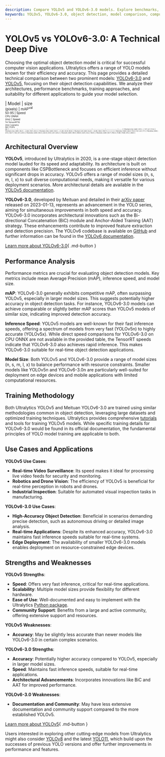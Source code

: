 ```yaml
---
description: Compare YOLOv5 and YOLOv6-3.0 models. Explore benchmarks, architectures, speed, and accuracy to choose the best object detection model for your needs.
keywords: YOLOv5, YOLOv6-3.0, object detection, model comparison, computer vision, mAP, inference speed, real-time detection, Ultralytics, YOLO models
---
```


# YOLOv5 vs YOLOv6-3.0: A Technical Deep Dive

Choosing the optimal object detection model is critical for successful computer vision applications. Ultralytics offers a range of YOLO models known for their efficiency and accuracy. This page provides a detailed technical comparison between two prominent models: [YOLOv6-3.0](https://docs.ultralytics.com/models/yolov6/) and [YOLOv5](https://docs.ultralytics.com/models/yolov5/), focusing on their object detection capabilities. We analyze their architectures, performance benchmarks, training approaches, and suitability for different applications to guide your model selection.

<script async src="https://cdn.jsdelivr.net/npm/chart.js@3.9.1/dist/chart.min.js"></script>
<script defer src="../../javascript/benchmark.js"></script>

<canvas id="modelComparisonChart" width="1024" height="400" active-models='["YOLOv6-3.0", "YOLOv5"]'></canvas>

| Model       | size<br><sup>(pixels) | mAP<sup>val<br>50-95 | Speed<br><sup>CPU ONNX<br>(ms) | Speed<br><sup>T4 TensorRT10<br>(ms) | params<br><sup>(M) | FLOPs<br><sup>(B) |
| ----------- | --------------------- | -------------------- | ------------------------------ | ----------------------------------- | ------------------ | ----------------- | ----- |
| YOLOv6-3.0n | 640                   | 37.5                 | -                              | 1.17                                | 4.7                | 11.4              |
| YOLOv6-3.0s | 640                   | 45.0                 | -                              | 2.66                                | 18.5               | 45.3              |
| YOLOv6-3.0m | 640                   | 50.0                 | -                              | 5.28                                | 34.9               | 85.8              |
| YOLOv6-3.0l | 640                   | 52.8                 | -                              | 8.95                                | 59.6               | 150.7             |
|             |                       |                      |                                |                                     |                    |                   |
| YOLOv5n     | 640                   | 28.0                 | 73.6                           | 1.12                                | 2.6                | 7.7               |
| YOLOv5s     | 640                   | 37.4                 | 120.7                          | 1.92                                | 9.1                | 24.0              |
| YOLOv5m     | 640                   | 45.4                 | 233.9                          | 4.03                                | 25.1               | 64.2              |
| YOLOv5l     | 640                   | 49.0                 | 408.4                          | 6.61                                | 53.2               | 135.0             |
| YOLOv5x     | 640                   | 50.7                 | 763.2                          | 11.89                               | 11.89              | 97.2              | 246.4 |

## Architectural Overview

**YOLOv5**, introduced by Ultralytics in 2020, is a one-stage object detection model lauded for its speed and adaptability. Its architecture is built on components like CSPBottleneck and focuses on efficient inference without significant drops in accuracy. YOLOv5 offers a range of model sizes (n, s, m, l, x) to suit diverse computational needs, making it versatile for various deployment scenarios. More architectural details are available in the [YOLOv5 documentation](https://docs.ultralytics.com/models/yolov5/).

**YOLOv6-3.0**, developed by Meituan and detailed in their [arXiv paper](https://arxiv.org/abs/2301.05586) released on 2023-01-13, represents an advancement in the YOLO series, aiming for simultaneous improvements in both speed and accuracy. YOLOv6-3.0 incorporates architectural innovations such as the Bi-directional Concatenation (BiC) module and Anchor-Aided Training (AAT) strategy. These enhancements contribute to improved feature extraction and detection precision. The YOLOv6 codebase is available on [GitHub](https://github.com/meituan/YOLOv6) and further information can be found in the [YOLOv6 documentation](https://docs.ultralytics.com/models/yolov6/).

[Learn more about YOLOv6-3.0](https://docs.ultralytics.com/models/yolov6/){ .md-button }

## Performance Analysis

Performance metrics are crucial for evaluating object detection models. Key metrics include mean Average Precision (mAP), inference speed, and model size.

**mAP**: YOLOv6-3.0 generally exhibits competitive mAP, often surpassing YOLOv5, especially in larger model sizes. This suggests potentially higher accuracy in object detection tasks. For instance, YOLOv6-3.0 models can achieve comparable or slightly better mAP scores than YOLOv5 models of similar size, indicating improved detection accuracy.

**Inference Speed**: YOLOv5 models are well-known for their fast inference speeds, offering a spectrum of models from very fast (YOLOv5n) to highly accurate (YOLOv5x). While direct speed comparisons for YOLOv6-3.0 on CPU ONNX are not available in the provided table, the TensorRT speeds indicate that YOLOv6-3.0 also achieves rapid inference. This makes YOLOv6-3.0 suitable for real-time object detection applications.

**Model Size**: Both YOLOv5 and YOLOv6-3.0 provide a range of model sizes (n, s, m, l, x) to balance performance with resource constraints. Smaller models like YOLOv5n and YOLOv6-3.0n are particularly well-suited for deployment on edge devices and mobile applications with limited computational resources.

## Training Methodology

Both Ultralytics YOLOv5 and Meituan YOLOv6-3.0 are trained using similar methodologies common in object detection, leveraging large datasets and optimized training techniques. Ultralytics provides comprehensive [tutorials](https://docs.ultralytics.com/guides/) and tools for training YOLOv5 models. While specific training details for YOLOv6-3.0 would be found in its official documentation, the fundamental principles of YOLO model training are applicable to both.

## Use Cases and Applications

**YOLOv5 Use Cases**:

- **Real-time Video Surveillance**: Its speed makes it ideal for processing live video feeds for security and monitoring.
- **Robotics and Drone Vision**: The efficiency of YOLOv5 is beneficial for real-time perception in robots and drones.
- **Industrial Inspection**: Suitable for automated visual inspection tasks in manufacturing.

**YOLOv6-3.0 Use Cases**:

- **High-Accuracy Object Detection**: Beneficial in scenarios demanding precise detection, such as autonomous driving or detailed image analysis.
- **Real-time Applications**: Despite its enhanced accuracy, YOLOv6-3.0 maintains fast inference speeds suitable for real-time systems.
- **Edge Deployment**: The availability of smaller YOLOv6-3.0 models enables deployment on resource-constrained edge devices.

## Strengths and Weaknesses

**YOLOv5 Strengths**:

- **Speed**: Offers very fast inference, critical for real-time applications.
- **Scalability**: Multiple model sizes provide flexibility for different hardware.
- **Ease of Use**: Well-documented and easy to implement with the Ultralytics [Python package](https://pypi.org/project/ultralytics/).
- **Community Support**: Benefits from a large and active community, offering extensive support and resources.

**YOLOv5 Weaknesses**:

- **Accuracy**: May be slightly less accurate than newer models like YOLOv6-3.0 in certain complex scenarios.

**YOLOv6-3.0 Strengths**:

- **Accuracy**: Potentially higher accuracy compared to YOLOv5, especially in larger model sizes.
- **Speed**: Maintains fast inference speeds, suitable for real-time applications.
- **Architectural Advancements**: Incorporates innovations like BiC and AAT for improved performance.

**YOLOv6-3.0 Weaknesses**:

- **Documentation and Community**: May have less extensive documentation and community support compared to the more established YOLOv5.

[Learn more about YOLOv5](https://docs.ultralytics.com/models/yolov5/){ .md-button }

Users interested in exploring other cutting-edge models from Ultralytics might also consider [YOLOv8](https://docs.ultralytics.com/models/yolov8/) and the latest [YOLO11](https://docs.ultralytics.com/models/yolo11/), which build upon the successes of previous YOLO versions and offer further improvements in performance and features.